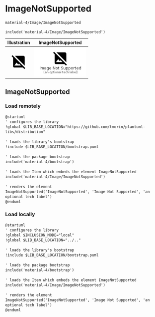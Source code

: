 # ImageNotSupported


```text
material-4/Image/ImageNotSupported
```

```text
include('material-4/Image/ImageNotSupported')
```



| Illustration | ImageNotSupported |
| :---: | :---: |
| ![illustration for Illustration](../../material-4/Image/ImageNotSupported.png) | ![illustration for ImageNotSupported](../../material-4/Image/ImageNotSupported.Local.png) |




## ImageNotSupported

### Load remotely
```plantuml
@startuml
' configures the library
!global $LIB_BASE_LOCATION="https://github.com/tmorin/plantuml-libs/distribution"

' loads the library's bootstrap
!include $LIB_BASE_LOCATION/bootstrap.puml

' loads the package bootstrap
include('material-4/bootstrap')

' loads the Item which embeds the element ImageNotSupported
include('material-4/Image/ImageNotSupported')

' renders the element
ImageNotSupported('ImageNotSupported', 'Image Not Supported', 'an optional tech label')
@enduml
```

### Load locally
```plantuml
@startuml
' configures the library
!global $INCLUSION_MODE="local"
!global $LIB_BASE_LOCATION="../.."

' loads the library's bootstrap
!include $LIB_BASE_LOCATION/bootstrap.puml

' loads the package bootstrap
include('material-4/bootstrap')

' loads the Item which embeds the element ImageNotSupported
include('material-4/Image/ImageNotSupported')

' renders the element
ImageNotSupported('ImageNotSupported', 'Image Not Supported', 'an optional tech label')
@enduml
```


